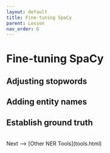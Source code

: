 ```yaml
---
layout: default
title: Fine-tuning SpaCy
parent: Lesson
nav_order: 6
---
```


# Fine-tuning SpaCy

## Adjusting stopwords

## Adding entity names

## Establish ground truth

<br />
Next --> [Other NER Tools](tools.html)
